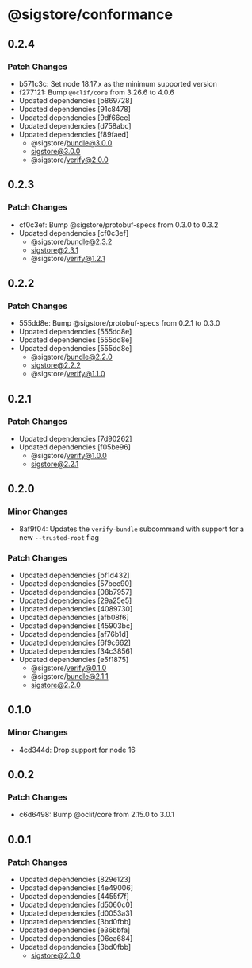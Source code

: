 # @sigstore/conformance

## 0.2.4

### Patch Changes

- b571c3c: Set node 18.17.x as the minimum supported version
- f277121: Bump `@oclif/core` from 3.26.6 to 4.0.6
- Updated dependencies [b869728]
- Updated dependencies [91c8478]
- Updated dependencies [9df66ee]
- Updated dependencies [d758abc]
- Updated dependencies [f89faed]
  - @sigstore/bundle@3.0.0
  - sigstore@3.0.0
  - @sigstore/verify@2.0.0

## 0.2.3

### Patch Changes

- cf0c3ef: Bump @sigstore/protobuf-specs from 0.3.0 to 0.3.2
- Updated dependencies [cf0c3ef]
  - @sigstore/bundle@2.3.2
  - sigstore@2.3.1
  - @sigstore/verify@1.2.1

## 0.2.2

### Patch Changes

- 555dd8e: Bump @sigstore/protobuf-specs from 0.2.1 to 0.3.0
- Updated dependencies [555dd8e]
- Updated dependencies [555dd8e]
- Updated dependencies [555dd8e]
  - @sigstore/bundle@2.2.0
  - sigstore@2.2.2
  - @sigstore/verify@1.1.0

## 0.2.1

### Patch Changes

- Updated dependencies [7d90262]
- Updated dependencies [f05be96]
  - @sigstore/verify@1.0.0
  - sigstore@2.2.1

## 0.2.0

### Minor Changes

- 8af9f04: Updates the `verify-bundle` subcommand with support for a new `--trusted-root` flag

### Patch Changes

- Updated dependencies [bf1d432]
- Updated dependencies [57bec90]
- Updated dependencies [08b7957]
- Updated dependencies [29a25e5]
- Updated dependencies [4089730]
- Updated dependencies [afb08f6]
- Updated dependencies [45903bc]
- Updated dependencies [af76b1d]
- Updated dependencies [6f9c662]
- Updated dependencies [34c3856]
- Updated dependencies [e5f1875]
  - @sigstore/verify@0.1.0
  - @sigstore/bundle@2.1.1
  - sigstore@2.2.0

## 0.1.0

### Minor Changes

- 4cd344d: Drop support for node 16

## 0.0.2

### Patch Changes

- c6d6498: Bump @oclif/core from 2.15.0 to 3.0.1

## 0.0.1

### Patch Changes

- Updated dependencies [829e123]
- Updated dependencies [4e49006]
- Updated dependencies [4455f7f]
- Updated dependencies [d5060c0]
- Updated dependencies [d0053a3]
- Updated dependencies [3bd0fbb]
- Updated dependencies [e36bbfa]
- Updated dependencies [06ea684]
- Updated dependencies [3bd0fbb]
  - sigstore@2.0.0
